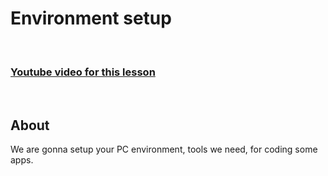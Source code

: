 
# Environment setup

<br/>

### [Youtube video for this lesson](https://www.youtube.com)

<br/>

## About

We are gonna setup your PC environment, tools we need, for coding some apps.
